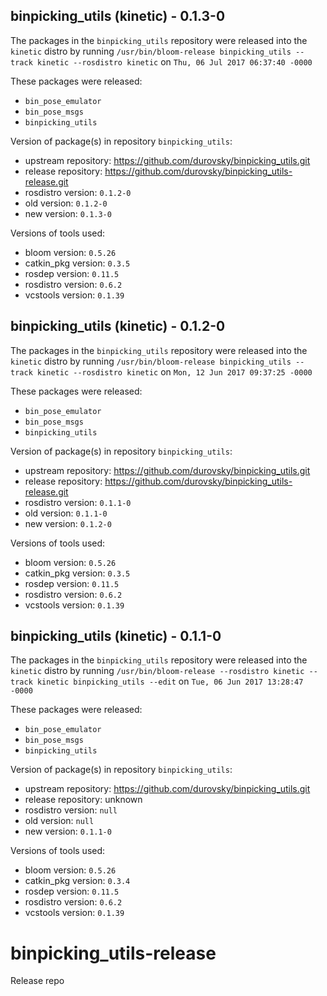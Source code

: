 ## binpicking_utils (kinetic) - 0.1.3-0

The packages in the `binpicking_utils` repository were released into the `kinetic` distro by running `/usr/bin/bloom-release binpicking_utils --track kinetic --rosdistro kinetic` on `Thu, 06 Jul 2017 06:37:40 -0000`

These packages were released:
- `bin_pose_emulator`
- `bin_pose_msgs`
- `binpicking_utils`

Version of package(s) in repository `binpicking_utils`:

- upstream repository: https://github.com/durovsky/binpicking_utils.git
- release repository: https://github.com/durovsky/binpicking_utils-release.git
- rosdistro version: `0.1.2-0`
- old version: `0.1.2-0`
- new version: `0.1.3-0`

Versions of tools used:

- bloom version: `0.5.26`
- catkin_pkg version: `0.3.5`
- rosdep version: `0.11.5`
- rosdistro version: `0.6.2`
- vcstools version: `0.1.39`


## binpicking_utils (kinetic) - 0.1.2-0

The packages in the `binpicking_utils` repository were released into the `kinetic` distro by running `/usr/bin/bloom-release binpicking_utils --track kinetic --rosdistro kinetic` on `Mon, 12 Jun 2017 09:37:25 -0000`

These packages were released:
- `bin_pose_emulator`
- `bin_pose_msgs`
- `binpicking_utils`

Version of package(s) in repository `binpicking_utils`:

- upstream repository: https://github.com/durovsky/binpicking_utils.git
- release repository: https://github.com/durovsky/binpicking_utils-release.git
- rosdistro version: `0.1.1-0`
- old version: `0.1.1-0`
- new version: `0.1.2-0`

Versions of tools used:

- bloom version: `0.5.26`
- catkin_pkg version: `0.3.5`
- rosdep version: `0.11.5`
- rosdistro version: `0.6.2`
- vcstools version: `0.1.39`


## binpicking_utils (kinetic) - 0.1.1-0

The packages in the `binpicking_utils` repository were released into the `kinetic` distro by running `/usr/bin/bloom-release --rosdistro kinetic --track kinetic binpicking_utils --edit` on `Tue, 06 Jun 2017 13:28:47 -0000`

These packages were released:
- `bin_pose_emulator`
- `bin_pose_msgs`
- `binpicking_utils`

Version of package(s) in repository `binpicking_utils`:

- upstream repository: https://github.com/durovsky/binpicking_utils.git
- release repository: unknown
- rosdistro version: `null`
- old version: `null`
- new version: `0.1.1-0`

Versions of tools used:

- bloom version: `0.5.26`
- catkin_pkg version: `0.3.4`
- rosdep version: `0.11.5`
- rosdistro version: `0.6.2`
- vcstools version: `0.1.39`


# binpicking_utils-release
Release repo
